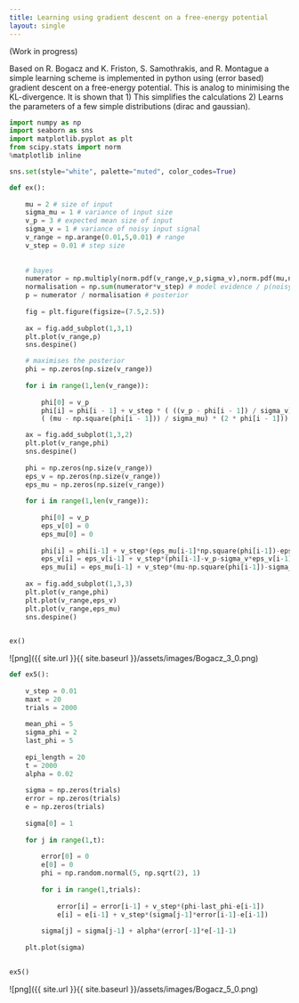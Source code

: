 ```yaml
---
title: Learning using gradient descent on a free-energy potential
layout: single
---
```


(Work in progress)

Based on R. Bogacz and  K. Friston, S. Samothrakis, and R. Montague a simple learning scheme is implemented in python using (error based) gradient descent on a free-energy potential. This is analog to minimising the KL-divergence. It is shown that 1) This simplifies the calculations 2) Learns the parameters of a few simple distributions (dirac and gaussian). 
 


```python
import numpy as np
import seaborn as sns
import matplotlib.pyplot as plt
from scipy.stats import norm
%matplotlib inline
```


```python
sns.set(style="white", palette="muted", color_codes=True)
```


```python
def ex():
    
    mu = 2 # size of input 
    sigma_mu = 1 # variance of input size
    v_p = 3 # expected mean size of input 
    sigma_v = 1 # variance of noisy input signal
    v_range = np.arange(0.01,5,0.01) # range 
    v_step = 0.01 # step size
    
    
    # bayes 
    numerator = np.multiply(norm.pdf(v_range,v_p,sigma_v),norm.pdf(mu,np.square(v_range),sigma_mu)) #prior * likelih
    normalisation = np.sum(numerator*v_step) # model evidence / p(noisy input)
    p = numerator / normalisation # posterior
    
    fig = plt.figure(figsize=(7.5,2.5))
    
    ax = fig.add_subplot(1,3,1)
    plt.plot(v_range,p)
    sns.despine()

    # maximises the posterior 
    phi = np.zeros(np.size(v_range))
    
    for i in range(1,len(v_range)):
        
        phi[0] = v_p
        phi[i] = phi[i - 1] + v_step * ( ((v_p - phi[i - 1]) / sigma_v) +
        ( (mu - np.square(phi[i - 1])) / sigma_mu) * (2 * phi[i - 1]))

    ax = fig.add_subplot(1,3,2)
    plt.plot(v_range,phi)
    sns.despine()
    
    phi = np.zeros(np.size(v_range))
    eps_v = np.zeros(np.size(v_range))
    eps_mu = np.zeros(np.size(v_range))
    
    for i in range(1,len(v_range)):
        
        phi[0] = v_p
        eps_v[0] = 0
        eps_mu[0] = 0
        
        phi[i] = phi[i-1] + v_step*(eps_mu[i-1]*np.square(phi[i-1])-eps_mu[i-1])
        eps_v[i] = eps_v[i-1] + v_step*(phi[i-1]-v_p-sigma_v*eps_v[i-1])
        eps_mu[i] = eps_mu[i-1] + v_step*(mu-np.square(phi[i-1])-sigma_mu*eps_mu[i-1])
    
    ax = fig.add_subplot(1,3,3)
    plt.plot(v_range,phi)
    plt.plot(v_range,eps_v)
    plt.plot(v_range,eps_mu)
    sns.despine()
                
```


```python
ex()
```


![png]({{ site.url }}{{ site.baseurl }}/assets/images/Bogacz_3_0.png)



```python
def ex5():
    
    v_step = 0.01
    maxt = 20
    trials = 2000
    
    mean_phi = 5
    sigma_phi = 2
    last_phi = 5
    
    epi_length = 20
    t = 2000
    alpha = 0.02
    
    sigma = np.zeros(trials)
    error = np.zeros(trials)
    e = np.zeros(trials)
    
    sigma[0] = 1
    
    for j in range(1,t):
        
        error[0] = 0
        e[0] = 0
        phi = np.random.normal(5, np.sqrt(2), 1)
        
        for i in range(1,trials):
            
            error[i] = error[i-1] + v_step*(phi-last_phi-e[i-1])
            e[i] = e[i-1] + v_step*(sigma[j-1]*error[i-1]-e[i-1])
            
        sigma[j] = sigma[j-1] + alpha*(error[-1]*e[-1]-1)
        
    plt.plot(sigma)
            


```


```python
ex5()
```

![png]({{ site.url }}{{ site.baseurl }}/assets/images/Bogacz_5_0.png)




